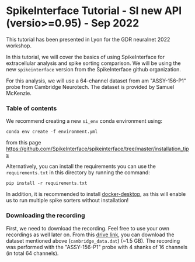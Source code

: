 # SpikeInterface Tutorial -  SI new API (versio>=0.95)  - Sep 2022

This tutorial has been presented in Lyon for the GDR neuralnet 2022 workshop.

In this tutorial, we will cover the basics of using SpikeInterface for extracellular analysis and spike sorting comparison. 
We will be using the new `spikeinterface` version from the SpikeInterface github organization. 

For this analysis, we will use a 64-channel dataset from am "ASSY-156-P1" probe from Cambridge Neurotech. 
The dataset is provided by Samuel McKenzie. 

### Table of contents

We recommend creating a new `si_env` conda environment using:

`conda env create -f environment.yml`

from this page https://github.com/SpikeInterface/spikeinterface/tree/master/installation_tips



Alternatively, you can install the requirements you can use the `requirements.txt` in this directory by running the command:

`pip install -r requirements.txt`

In addition, it is recommended to install [docker-desktop](https://www.docker.com/products/docker-desktop/), as this will enable us to run 
multiple spike sorters without installation!


### Downloading the recording

First, we need to download the recording. Feel free to use your own recordings as well later on. 
From this [drive link](https://drive.google.com/drive/folders/1DuPMypbwLGfBQmXT2NOlDiUS_QVnCQFd?usp=sharing), you can download the dataset mentioned above (`cambridge_data.dat`) (~1.5 GB). 
The recording was performed with the "ASSY-156-P1" probe with 4 shanks of 16 channels (in total 64 channels).

